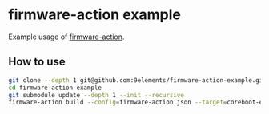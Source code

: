 # firmware-action example

Example usage of [firmware-action](https://github.com/9elements/firmware-action).


## How to use

```bash
git clone --depth 1 git@github.com:9elements/firmware-action-example.git
cd firmware-action-example
git submodule update --depth 1 --init --recursive
firmware-action build --config=firmware-action.json --target=coreboot-example
```
